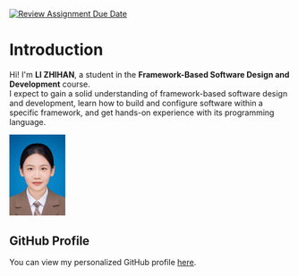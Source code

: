[![Review Assignment Due Date](https://classroom.github.com/assets/deadline-readme-button-22041afd0340ce965d47ae6ef1cefeee28c7c493a6346c4f15d667ab976d596c.svg)](https://classroom.github.com/a/0MOLbOcH)

# Introduction  
Hi! I'm **LI ZHIHAN**, a student in the **Framework-Based Software Design and Development** course.  
I expect to gain a solid understanding of framework-based software design and development, learn how to build and configure software within a specific framework, and get hands-on experience with its programming language.  

<div align="left">
  <img src="image.jpg" alt="My Image" width="100"/>
</div>

## GitHub Profile  

You can view my personalized GitHub profile [here](https://github.com/Leezh315/Leezh315/blob/main/README.md).


